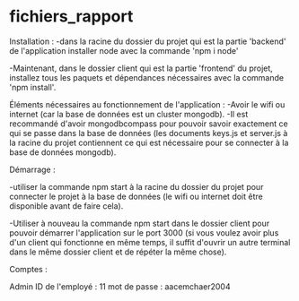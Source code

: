 # fichiers_rapport

Installation : 
-dans la racine du dossier du projet qui est la partie 'backend' de l'application installer node avec la commande 'npm i node'

-Maintenant, dans le dossier client qui est la partie 'frontend' du projet, installez tous les paquets et dépendances nécessaires avec la commande 'npm install'.

Éléments nécessaires au fonctionnement de l'application :
-Avoir le wifi ou internet (car la base de données est un cluster mongodb).
-Il est recommandé d'avoir mongodbcompass pour pouvoir savoir exactement ce qui se passe dans la base de données (les documents keys.js et server.js à la racine du projet contiennent ce qui est nécessaire pour se connecter à la base de données mongodb).

Démarrage :

-utiliser la commande npm start à la racine du dossier du projet pour connecter le projet à la base de données (le wifi ou internet doit être disponible avant de faire cela).

-Utiliser à nouveau la commande npm start dans le dossier client pour pouvoir démarrer l'application sur le port 3000 (si vous voulez avoir plus d'un client qui fonctionne en même temps, il suffit d'ouvrir un autre terminal dans le même dossier client et de répéter la même chose).

Comptes :

Admin 
ID de l'employé : 11 
mot de passe : aacemchaer2004
